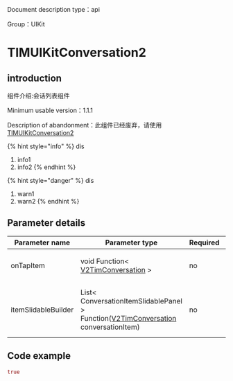 
Document description type：api

Group：UIKit

# TIMUIKitConversation2


## introduction

组件介绍:会话列表组件

Minimum usable version：1.1.1

Description of abandonment：此组件已经废弃，请使用[TIMUIKitConversation2](TIMUIKitConversation2.md)

{% hint style="info" %}
dis
1. info1
2. info2
{% endhint %}


{% hint style="danger" %}
dis
1. warn1
2. warn2
{% endhint %}


## Parameter details

| Parameter name | Parameter type | Required | Description |
| -------------- | -------------- | -------- | ----------- |
| onTapItem | void Function< [V2TimConversation](../class/user/V2TimConversation.md) > | no | 会话模块点击触发的函数 |
| itemSlidableBuilder | List< ConversationItemSlidablePanel > Function([V2TimConversation](../class/user/V2TimConversation.md) conversationItem) | no | 用于自定义构建会话模块中的边缘滑动操作模块的构造器 |

## Code example

```dart
true
```